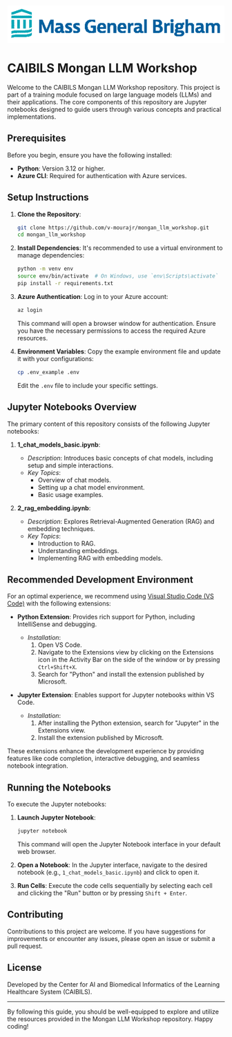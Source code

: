 ![MGB Logo](./images/mgb-logo.png)

# CAIBILS Mongan LLM Workshop

Welcome to the CAIBILS Mongan LLM Workshop repository. This project is part of a training module focused on large language models (LLMs) and their applications. The core components of this repository are Jupyter notebooks designed to guide users through various concepts and practical implementations.

## Prerequisites

Before you begin, ensure you have the following installed:

- **Python**: Version 3.12 or higher.
- **Azure CLI**: Required for authentication with Azure services.

## Setup Instructions

1. **Clone the Repository**:
   ```bash
   git clone https://github.com/v-mourajr/mongan_llm_workshop.git
   cd mongan_llm_workshop
   ```

2. **Install Dependencies**:
   It's recommended to use a virtual environment to manage dependencies:
   ```bash
   python -m venv env
   source env/bin/activate  # On Windows, use `env\Scripts\activate`
   pip install -r requirements.txt
   ```

3. **Azure Authentication**:
   Log in to your Azure account:
   ```bash
   az login
   ```
   This command will open a browser window for authentication. Ensure you have the necessary permissions to access the required Azure resources.

4. **Environment Variables**:
   Copy the example environment file and update it with your configurations:
   ```bash
   cp .env_example .env
   ```
   Edit the `.env` file to include your specific settings.

## Jupyter Notebooks Overview

The primary content of this repository consists of the following Jupyter notebooks:

1. **1_chat_models_basic.ipynb**:
   - *Description*: Introduces basic concepts of chat models, including setup and simple interactions.
   - *Key Topics*:
     - Overview of chat models.
     - Setting up a chat model environment.
     - Basic usage examples.

2. **2_rag_embedding.ipynb**:
   - *Description*: Explores Retrieval-Augmented Generation (RAG) and embedding techniques.
   - *Key Topics*:
     - Introduction to RAG.
     - Understanding embeddings.
     - Implementing RAG with embedding models.

## Recommended Development Environment

For an optimal experience, we recommend using [Visual Studio Code (VS Code)](https://code.visualstudio.com/) with the following extensions:

- **Python Extension**: Provides rich support for Python, including IntelliSense and debugging.
  - *Installation*:
    1. Open VS Code.
    2. Navigate to the Extensions view by clicking on the Extensions icon in the Activity Bar on the side of the window or by pressing `Ctrl+Shift+X`.
    3. Search for "Python" and install the extension published by Microsoft.

- **Jupyter Extension**: Enables support for Jupyter notebooks within VS Code.
  - *Installation*:
    1. After installing the Python extension, search for "Jupyter" in the Extensions view.
    2. Install the extension published by Microsoft.

These extensions enhance the development experience by providing features like code completion, interactive debugging, and seamless notebook integration.

## Running the Notebooks

To execute the Jupyter notebooks:

1. **Launch Jupyter Notebook**:
   ```bash
   jupyter notebook
   ```
   This command will open the Jupyter Notebook interface in your default web browser.

2. **Open a Notebook**:
   In the Jupyter interface, navigate to the desired notebook (e.g., `1_chat_models_basic.ipynb`) and click to open it.

3. **Run Cells**:
   Execute the code cells sequentially by selecting each cell and clicking the "Run" button or by pressing `Shift + Enter`.

## Contributing

Contributions to this project are welcome. If you have suggestions for improvements or encounter any issues, please open an issue or submit a pull request.

## License

Developed by the Center for AI and Biomedical Informatics of the Learning Healthcare System (CAIBILS). 

---

By following this guide, you should be well-equipped to explore and utilize the resources provided in the Mongan LLM Workshop repository. Happy coding! 